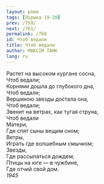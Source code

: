 ```yaml
---
layout: poem
tags: [Лірыка 19-20]
prev: /759/
next: /761/
permalink: /760
id: Чтоб ведали
title: Чтоб ведали
author: МАКСІМ ТАНК
lang: ru
---
```



Растет на высоком кургане сосна,  
Чтоб ведали;  
Корнями дошла до глубокого дна,  
Чтоб ведали;  
Вершиною звезды достала она,  
Чтоб ведали;  
Звенит на ветрах, как тугая струна,  
Чтоб ведали  
Матери,  
Где спят сыны вещим сном;  
Ветры,  
Играть где волшебным смычком;  
Звезды,  
Где рассыпаться дождем;  
Птицы на юге — в чужбине,  
Где отчий свой дом.  
*1945*  
